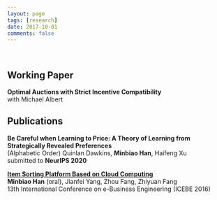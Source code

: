 ```yaml
---
layout: page
tags: [research]
date: 2017-10-01
comments: false
---
```

    
## Working Paper   
**Optimal Auctions with Strict Incentive Compatibility**<br>
with Michael Albert

## Publications
**Be Careful when Learning to Price: A Theory of Learning from Strategically Revealed Preferences**<br>
(Alphabetic Order) Quinlan Dawkins, **Minbiao Han**, Haifeng Xu <br>
submitted to **NeurIPS 2020**    
    
**[Item Sorting Platform Based on Cloud Computing](https://ieeexplore.ieee.org/abstract/document/7809934)**    
**Minbiao Han** (oral), Jianfei Yang, Zhou Fang, Zhiyuan Fang    
13th International Conference on e-Business Engineering (ICEBE 2016)
    
